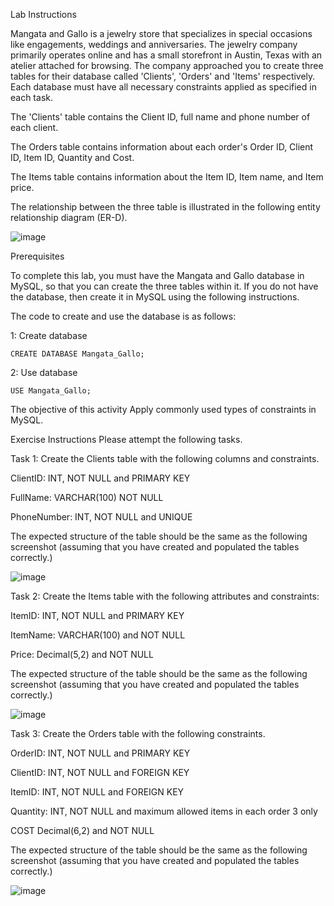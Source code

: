 Lab Instructions

Mangata and Gallo is a jewelry store that specializes in special occasions like engagements, weddings and anniversaries. The jewelry company primarily operates online and has a small storefront in Austin, Texas with an atelier attached for browsing. The company approached you to create three tables for their database called 'Clients', 'Orders' and 'Items' respectively. Each database must have all necessary constraints applied as specified in each task.

The 'Clients' table contains the Client ID, full name and phone number of each client.

The Orders table contains information about each order's Order ID, Client ID, Item ID, Quantity and Cost.

The Items table contains information about the Item ID, Item name, and Item price.

The relationship between the three table is illustrated in the following entity relationship diagram (ER-D).

![image](https://github.com/janaom/Meta-Database-Engineer-Professional-Certificate/assets/83917694/bff7769c-e6f8-4a7e-a5b0-5f3dcb01d410)


Prerequisites

To complete this lab, you must have the Mangata and Gallo database in MySQL, so that you can create the three tables within it. If you do not have the database, then create it in MySQL using the following instructions.

The code to create and use the database is as follows:

1: Create database
```
CREATE DATABASE Mangata_Gallo;
```
2: Use database
```
USE Mangata_Gallo; 
```

The objective of this activity
Apply commonly used types of constraints in MySQL.

Exercise Instructions
Please attempt the following tasks.

Task 1: Create the Clients table with the following columns and constraints.

ClientID: INT, NOT NULL and PRIMARY KEY

FullName: VARCHAR(100) NOT NULL

PhoneNumber: INT, NOT NULL and UNIQUE

The expected structure of the table should be the same as the following screenshot (assuming that you have created and populated the tables correctly.)

![image](https://github.com/janaom/Meta-Database-Engineer-Professional-Certificate/assets/83917694/7a7fb06a-902e-47f9-8845-da17f2f75ce4)


Task 2: Create the Items table with the following attributes and constraints:

ItemID: INT, NOT NULL and PRIMARY KEY

ItemName: VARCHAR(100) and NOT NULL

Price: Decimal(5,2) and NOT NULL

The expected structure of the table should be the same as the following screenshot (assuming that you have created and populated the tables correctly.)

![image](https://github.com/janaom/Meta-Database-Engineer-Professional-Certificate/assets/83917694/4dd08991-1446-4a7f-9868-8d1da371e0a9)


Task 3: Create the Orders table with the following constraints.

OrderID: INT, NOT NULL and PRIMARY KEY

ClientID: INT, NOT NULL and FOREIGN KEY

ItemID: INT, NOT NULL and FOREIGN KEY

Quantity: INT, NOT NULL and maximum allowed items in each order 3 only

COST Decimal(6,2) and NOT NULL

The expected structure of the table should be the same as the following screenshot (assuming that you have created and populated the tables correctly.)

![image](https://github.com/janaom/Meta-Database-Engineer-Professional-Certificate/assets/83917694/b6b6fcba-f115-4e85-8d6a-bec0be64e5f9)
